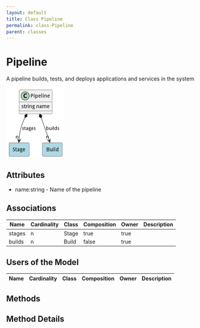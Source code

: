 ```yaml
---
layout: default
title: Class Pipeline
permalink: class-Pipeline
parent: classes
---
```


# Pipeline

A pipeline builds, tests, and deploys applications and services in the system

![Logical Diagram](./logical.png)

## Attributes

* name:string - Name of the pipeline


## Associations

| Name | Cardinality | Class | Composition | Owner | Description |
| --- | --- | --- | --- | --- | --- |
| stages | n | Stage | true | true |  |
| builds | n | Build | false | true |  |


## Users of the Model

| Name | Cardinality | Class | Composition | Owner | Description |
| --- | --- | --- | --- | --- | --- |





## Methods


<h2>Method Details</h2>
    

